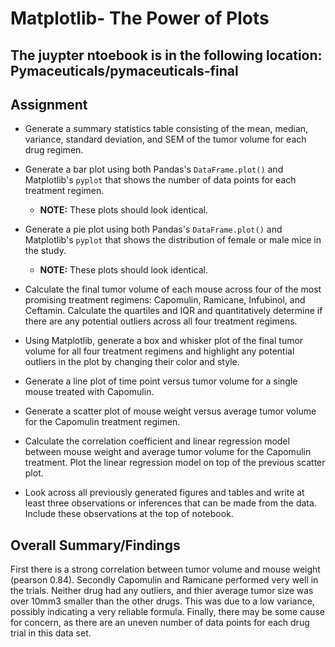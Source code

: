 # Matplotlib- The Power of Plots

## The juypter ntoebook is in the following location: Pymaceuticals/pymaceuticals-final
## Assignment 
* Generate a summary statistics table consisting of the mean, median, variance, standard deviation, and SEM of the tumor volume for each drug regimen.

* Generate a bar plot using both Pandas's `DataFrame.plot()` and Matplotlib's `pyplot` that shows the number of data points for each treatment regimen.

  * **NOTE:** These plots should look identical.

* Generate a pie plot using both Pandas's `DataFrame.plot()` and Matplotlib's `pyplot` that shows the distribution of female or male mice in the study.

  * **NOTE:** These plots should look identical.

* Calculate the final tumor volume of each mouse across four of the most promising treatment regimens: Capomulin, Ramicane, Infubinol, and Ceftamin. Calculate the quartiles and IQR and quantitatively determine if there are any potential outliers across all four treatment regimens.

* Using Matplotlib, generate a box and whisker plot of the final tumor volume for all four treatment regimens and highlight any potential outliers in the plot by changing their color and style.

* Generate a line plot of time point versus tumor volume for a single mouse treated with Capomulin.

* Generate a scatter plot of mouse weight versus average tumor volume for the Capomulin treatment regimen.

* Calculate the correlation coefficient and linear regression model between mouse weight and average tumor volume for the Capomulin treatment. Plot the linear regression model on top of the previous scatter plot.

* Look across all previously generated figures and tables and write at least three observations or inferences that can be made from the data. Include these observations at the top of notebook.

## Overall Summary/Findings
First there is a strong correlation between tumor volume and mouse weight (pearson 0.84). Secondly Capomulin and Ramicane performed very well in the trials. Neither drug had any outliers, and thier average tumor size was over 10mm3 smaller than the other drugs. This was due to a low variance, possibly indicating a very reliable formula. Finally, there may be some cause for concern, as there are an uneven number of data points for each drug trial in this data set. 
